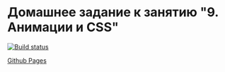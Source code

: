 # Домашнее задание к занятию "9. Анимации и CSS"

[![Build status](https://ci.appveyor.com/api/projects/status/7utvhgo27x9wfmsa/branch/main?svg=true)](https://ci.appveyor.com/project/AnastasiaLunina/ahj-animations/branch/main)

[Github Pages](https://anastasialunina.github.io/ahj-animations/)
